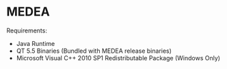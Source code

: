# MEDEA
Requirements:
* Java Runtime
* QT 5.5 Binaries (Bundled with MEDEA release binaries)
* Microsoft Visual C++ 2010 SP1 Redistributable Package (Windows Only)
